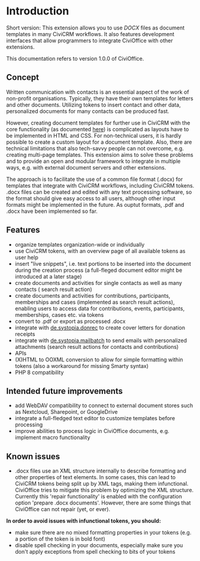 # Introduction

Short version: This extension allows you to use *DOCX* files as document
templates in many CiviCRM workflows. It also features development interfaces that allow programmers to integrate CiviOffice with other extensions.

This documentation refers to version 1.0.0 of CiviOffice.

## Concept

Written communication with contacts is an essential aspect of the work of
non-profit organisations. Typically, they have their own templates for letters and other documents.
Utilizing tokens to insert contact and other data, personalized documents for many
contacts can be produced fast.

However, creating document templates for further use in CiviCRM with the core
functionality (as
documented [here](https://docs.civicrm.org/user/en/latest/email/message-templates/))
is complicated as layouts have to be implemented in HTML and CSS.
For non-technical users, it is hardly possible to create a custom layout for a
document template. Also, there are technical limitations that also tech-savvy
people can not overcome, e.g. creating multi-page templates. This extension aims
to solve these problems and to provide an open and modular framework to
integrate in multiple ways, e.g. with external document servers and other
extensions.

The approach is to facilitate the use of a common file format (.docx) for
templates that integrate with CiviCRM workflows, including CiviCRM tokens. .docx
files can be created and edited with any text processing software, so the format
should give easy access to all users, although other input formats might be
implemented in the future. As ouptut formats, .pdf and .docx have been
implemented so far.

## Features

- organize templates organization-wide or individually
- use CiviCRM tokens, with an overview page of all available tokens as user help
- insert "live snippets", i.e. text portions to be inserted into the document
  during the creation process (a full-fleged document editor might be introduced at a
  later stage)
- create documents and activities for single contacts as well as many contacts (
  search result action)
- create documents and activities for contributions, participants, memberships
  and cases (implemented as search result actions), enabling users to access
  data for contributions, events, participants, memberships, cases etc. via
  tokens
- convert to .pdf or export as processed .docx
- integrate
  with [de.systopia.donrec](https://github.com/systopia/de.systopia.donrec) to
  create cover letters for donation receipts
- integrate
  with [de.systopia.mailbatch](https://github.com/systopia/de.systopia.mailbatch)
  to send emails with personalized attachments (search result actions for
  contacts and contributions)
- APIs
- (X)HTML to OOXML conversion to allow for simple formatting within tokens (also
  a workaround for missing Smarty syntax)
- PHP 8 compatibility

## Intended future improvements

- add WebDAV compatibility to connect to external document stores such as
  Nextcloud, Sharepoint, or GoogleDrive
- integrate a full-fledged text editor to customize templates before
  processing
- improve abilities to process logic in CiviOffice documents, e.g. implement
  macro functionality

## Known issues

- .docx files use an XML structure internally to describe formatting and other
  properties of text elements. In some cases, this can lead to CiviCRM tokens
  being split up by XML tags, making them infunctional. CiviOffice tries to
  mitigate this problem by optimizing the XML structure. Currently this 'repair
  functionality' is enabled with the configuration option
  'prepare .docx documents'. However, there are some things that CiviOffice can
  not repair (yet, or ever).

**In order to avoid issues with infunctional tokens, you should:**

- make sure there are no mixed formatting properties in your tokens (e.g. a
  portion of the token is in bold font)
- disable spell checking in your documents, especially make sure you don't
  apply exceptions from spell checking to bits of your tokens
